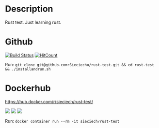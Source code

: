 # Description
Rust test. Just learning rust.

# Github

[![Build Status](https://travis-ci.com/Sieciechu/rust-test.png?branch=master)](https://travis-ci.org/Sieciechu/rust-test)
[![HitCount](http://hits.dwyl.com/Sieciechu/rust-test.svg)](http://hits.dwyl.com/Sieciechu/rust-test)

Run: `git clone git@github.com:Sieciechu/rust-test.git && cd rust-test && ./installandrun.sh`

# Dockerhub
https://hub.docker.com/r/sieciech/rust-test/

[![](https://images.microbadger.com/badges/image/sieciech/rust-test.svg)](https://microbadger.com/images/sieciech/rust-test "Get your own image badge on microbadger.com")
[![](https://images.microbadger.com/badges/version/sieciech/rust-test.svg)](https://microbadger.com/images/sieciech/rust-test "Get your own version badge on microbadger.com")
[![](https://images.microbadger.com/badges/commit/sieciech/rust-test.svg)](https://microbadger.com/images/sieciech/rust-test "Get your own commit badge on microbadger.com")

Run: `docker container run --rm -it sieciech/rust-test`
